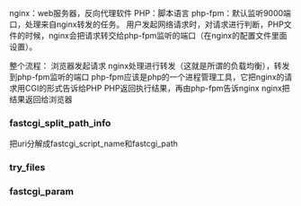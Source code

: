 nginx：web服务器，反向代理软件
PHP：脚本语言
php-fpm：默认监听9000端口，处理来自nginx转发的任务。
用户发起网络请求时，对请求进行判断，PHP文件的时候，nginx会把请求转交给php-fpm监听的端口（在nginx的配置文件里面设置）。

整个流程：
浏览器发起请求
nginx处理进行转发（这就是所谓的负载均衡），转发到php-fpm监听的端口
php-fpm应该是php的一个进程管理工具，它把nginx的请求用CGI的形式告诉给PHP
PHP返回执行结果，再由php-fpm告诉nginx
nginx把结果返回给浏览器
### fastcgi_split_path_info
把uri分解成fastcgi_script_name和fastcgi_path
### try_files
### fastcgi_param
